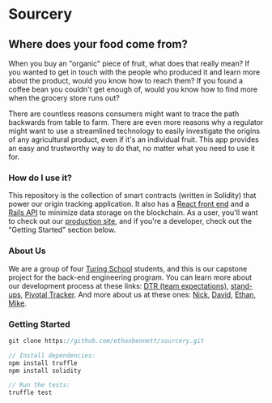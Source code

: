 # Sourcery

## Where does your food come from?

When you buy an "organic" piece of fruit, what does that really mean? If you wanted to get in touch with the people who produced it and learn more about the product, would you know how to reach them? If you found a coffee bean you couldn't get enough of, would you know how to find more when the grocery store runs out?

There are countless reasons consumers might want to trace the path backwards from table to farm. There are even more reasons why a regulator might want to use a streamlined technology to easily investigate the origins of any agricultural product, even if it's an individual fruit. This app provides an easy and trustworthy way to do that, no matter what you need to use it for.

### How do I use it?

This repository is the collection of smart contracts (written in Solidity) that power our origin tracking application. It also has a [React front end](https://github.com/tmikeschu/sourcery-client) and a [Rails API](https://github.com/DavidKnott/sourcery-api) to minimize data storage on the blockchain. As a user, you'll want to check out our [production site](sourcery-client.herokuapp.com), and if you're a developer, check out the "Getting Started" section below.

### About Us

We are a group of four [Turing School](https://www.turing.io/) students, and this is our capstone
project for the back-end engineering program. You can learn more about our
development process at these links: [DTR (team expectations)](https://gist.github.com/tmikeschu/1a37eef7724f06421d8bca19fd8be8ad), [stand-ups](https://gist.github.com/tmikeschu/14555f11f0d24d7c09749519c7b04337), [Pivotal Tracker](https://www.pivotaltracker.com/n/projects/1996565).
And more about us at these ones: [Nick](https://github.com/ski-climb), [David](https://github.com/DavidKnott), [Ethan](https://github.com/ethanbennett), [Mike](https://github.com/tmikeschu).


### Getting Started

```javascript
git clone https://github.com/ethanbennett/sourcery.git

// Install dependencies:
npm install truffle
npm install solidity

// Run the tests:
truffle test
